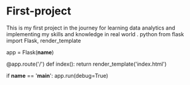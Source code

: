 # First-project
This is my first project in the journey for learning data analytics and implementing my skills and knowledge in real world .
python
from flask import Flask, render_template

app = Flask(__name__)

@app.route('/')
def index():
    return render_template('index.html')

if __name__ == '__main__':
    app.run(debug=True)
